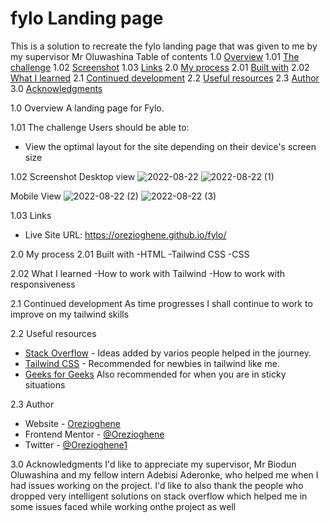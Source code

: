 # fylo Landing page

This is a solution to recreate the fylo landing page that was given to me by my supervisor Mr Oluwashina
Table of contents 
1.0  [Overview](#overview)
1.01 [The challenge](#the-challenge)
1.02 [Screenshot](#screenshot)
1.03 [Links](#links)
2.0  [My process](#my-process)
2.01 [Built with](#built-with)
2.02 [What I learned](#what-i-learned) 
2.1  [Continued development](#continued-development)
2.2  [Useful resources](#useful-resources)
2.3  [Author](#author)
3.0  [Acknowledgments](#acknowledgments)

1.0 Overview
A landing page for Fylo.

1.01 The challenge
Users should be able to:
- View the optimal layout for the site depending on their device's screen size

1.02 Screenshot
Desktop view
![2022-08-22](https://user-images.githubusercontent.com/105548322/185826471-ca53cbbe-6762-4f34-80f9-22d4c4ae785b.png)
![2022-08-22 (1)](https://user-images.githubusercontent.com/105548322/185826494-a3d38591-f8a8-4e55-bc52-828821ac572a.png)

Mobile View
![2022-08-22 (2)](https://user-images.githubusercontent.com/105548322/185826542-e0c0b538-b5f3-42cb-8baa-728937776b05.png)
![2022-08-22 (3)](https://user-images.githubusercontent.com/105548322/185826556-d89a5ee2-9373-4b3b-92ba-f51fc0dee944.png)


1.03 Links
- Live Site URL: https://orezioghene.github.io/fylo/

2.0  My process
2.01 Built with
-HTML
-Tailwind CSS
-CSS


2.02 What I learned
-How to work with Tailwind
-How to work with responsiveness

2.1 Continued development
As time progresses I shall continue to work to improve on my tailwind skills 

2.2 Useful resources
- [Stack Overflow](https://stackoverflow.com/) - Ideas added by varios people helped in the journey.
- [Tailwind CSS](https://tailwindcss.com/) - Recommended for newbies in tailwind like me.
- [Geeks for Geeks](https://www.geeksforgeeks.org/) Also recommended for when you are in sticky situations

2.3 Author
- Website - [Orezioghene](https://github.com/Orezioghene/fylo.git)
- Frontend Mentor - [@Orezioghene](https://www.frontendmentor.io/profile/Orezioghene)
- Twitter - [@Orezioghene1](https://www.twitter.com/Orezioghene1)

3.0 Acknowledgments
I'd like to appreciate my supervisor, Mr Biodun Oluwashina and  my fellow intern Adebisi Aderonke, who helped me when I had issues working on the project. I'd like to also thank the people who dropped very intelligent solutions on stack overflow which helped me in some issues faced while working onthe project as well


 



